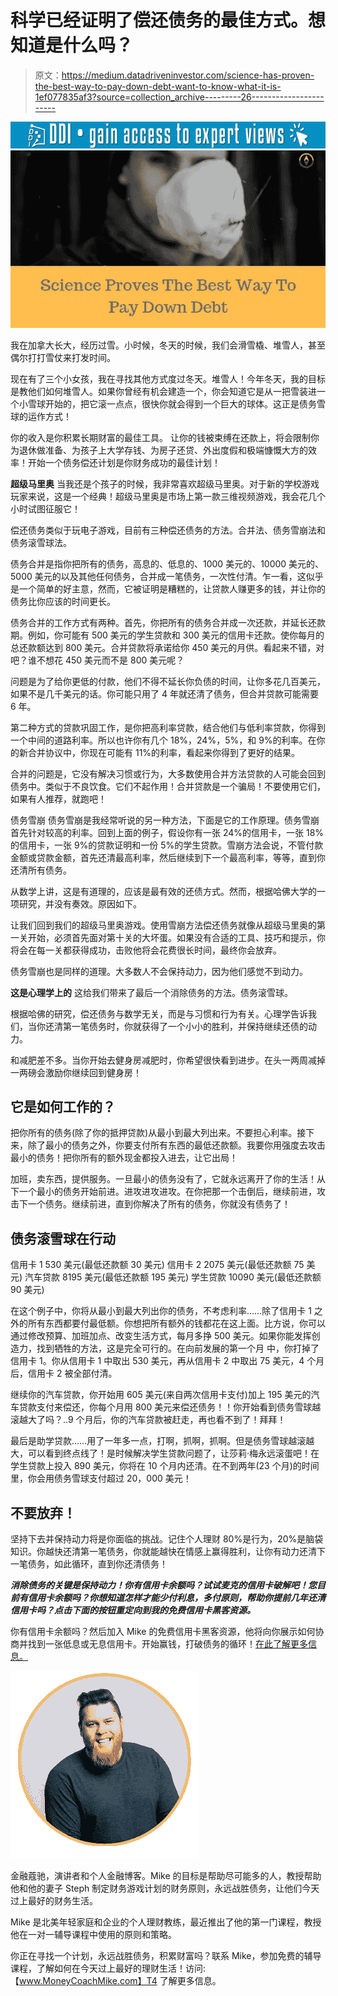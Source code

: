 # 科学已经证明了偿还债务的最佳方式。想知道是什么吗？

> 原文：<https://medium.datadriveninvestor.com/science-has-proven-the-best-way-to-pay-down-debt-want-to-know-what-it-is-1ef077835af3?source=collection_archive---------26----------------------->

[![](img/3010e667012c6ef88f094c1e11b53b0d.png)](http://www.track.datadriveninvestor.com/1B9E)![](img/433f30de015bc9b4569b00a29d411e8f.png)

我在加拿大长大，经历过雪。小时候，冬天的时候，我们会滑雪橇、堆雪人，甚至偶尔打打雪仗来打发时间。

现在有了三个小女孩，我在寻找其他方式度过冬天。堆雪人！今年冬天，我的目标是教他们如何堆雪人。如果你曾经有机会建造一个，你会知道它是从一把雪装进一个小雪球开始的，把它滚一点点，很快你就会得到一个巨大的球体。这正是债务雪球的运作方式！

你的收入是你积累长期财富的最佳工具。
让你的钱被束缚在还款上，将会限制你为退休做准备、为孩子上大学存钱、为房子还贷、外出度假和极端慷慨大方的效率！开始一个债务偿还计划是你财务成功的最佳计划！

**超级马里奥**
当我还是个孩子的时候，我非常喜欢超级马里奥。对于新的学校游戏玩家来说，这是一个经典！超级马里奥是市场上第一款三维视频游戏，我会花几个小时试图征服它！

偿还债务类似于玩电子游戏，目前有三种偿还债务的方法。合并法、债务雪崩法和债务滚雪球法。

债务合并是指你把所有的债务，高息的、低息的、1000 美元的、10000 美元的、5000 美元的以及其他任何债务，合并成一笔债务，一次性付清。乍一看，这似乎是一个简单的好主意，然而，它被证明是糟糕的，让贷款人赚更多的钱，并让你的债务比你应该的时间更长。

债务合并的工作方式有两种。首先，你把所有的债务合并成一次还款，并延长还款期。例如，你可能有 500 美元的学生贷款和 300 美元的信用卡还款。使你每月的总还款额达到 800 美元。合并贷款将承诺给你 450 美元的月供。看起来不错，对吧？谁不想花 450 美元而不是 800 美元呢？

问题是为了给你更低的付款，他们不得不延长你负债的时间，让你多花几百美元，如果不是几千美元的话。你可能只用了 4 年就还清了债务，但合并贷款可能需要 6 年。

第二种方式的贷款巩固工作，是你把高利率贷款，结合他们与低利率贷款，你得到一个中间的道路利率。所以也许你有几个 18%，24%，5%，和 9%的利率。在你的新合并协议中，你现在可能有 11%的利率，看起来你得到了更好的结果。

合并的问题是，它没有解决习惯或行为，大多数使用合并方法贷款的人可能会回到债务中。类似于不良饮食。它们不起作用！合并贷款是一个骗局！不要使用它们，如果有人推荐，就跑吧！

债务雪崩
债务雪崩是我经常听说的另一种方法，下面是它的工作原理。债务雪崩首先针对较高的利率。回到上面的例子，假设你有一张 24%的信用卡，一张 18%的信用卡，一张 9%的贷款证明和一份 5%的学生贷款。雪崩方法会说，不管付款金额或贷款金额，首先还清最高利率，然后继续到下一个最高利率，等等，直到你还清所有债务。

从数学上讲，这是有道理的，应该是最有效的还债方式。然而，根据哈佛大学的一项研究，并没有奏效。原因如下。

让我们回到我们的超级马里奥游戏。使用雪崩方法偿还债务就像从超级马里奥的第一关开始，必须首先面对第十关的大坏蛋。如果没有合适的工具、技巧和提示，你将会在每一关都获得成功，击败他将会花费很长时间，最终你会放弃。

债务雪崩也是同样的道理。大多数人不会保持动力，因为他们感觉不到动力。

**这是心理学上的**
这给我们带来了最后一个消除债务的方法。债务滚雪球。

根据哈佛的研究，偿还债务与数学无关，而是与习惯和行为有关。心理学告诉我们，当你还清第一笔债务时，你就获得了一个小小的胜利，并保持继续还债的动力。

和减肥差不多。当你开始去健身房减肥时，你希望很快看到进步。在头一两周减掉一两磅会激励你继续回到健身房！

## 它是如何工作的？

把你所有的债务(除了你的抵押贷款)从最小到最大列出来。不要担心利率。接下来，除了最小的债务之外，你要支付所有东西的最低还款额。我要你用强度去攻击最小的债务！把你所有的额外现金都投入进去，让它出局！

加班，卖东西，提供服务。一旦最小的债务没有了，它就永远离开了你的生活！从下一个最小的债务开始前进。进攻进攻进攻。在你把那一个击倒后，继续前进，攻击下一个债务。继续前进，直到你解决了所有的债务，你就没有债务了！

## 债务滚雪球在行动

信用卡 1 530 美元(最低还款额 30 美元)
信用卡 2 2075 美元(最低还款额 75 美元)
汽车贷款 8195 美元(最低还款额 195 美元)
学生贷款 10090 美元(最低还款额 90 美元)

在这个例子中，你将从最小到最大列出你的债务，不考虑利率……除了信用卡 1 之外的所有东西都要付最低额。你想把所有额外的钱都花在这上面。比方说，你可以通过修改预算、加班加点、改变生活方式，每月多挣 500 美元。如果你能发挥创造力，找到牺牲的方法，这是完全可行的。在向前发展的第一个月
中，你打掉了信用卡 1。你从信用卡 1 中取出 530 美元，再从信用卡 2 中取出 75 美元，4 个月后，信用卡 2 被全部付清。

继续你的汽车贷款，你开始用 605 美元(来自两次信用卡支付)加上 195 美元的汽车贷款支付来偿还，你每个月用 800 美元来偿还债务！！你开始看到债务雪球越滚越大了吗？..9 个月后，你的汽车贷款被赶走，再也看不到了！拜拜！

最后是助学贷款……用了一年多一点，打啊，抓啊，抓啊。但是债务雪球越滚越大，可以看到终点线了！是时候解决学生贷款问题了，让莎莉·梅永远滚蛋吧！在学生贷款上投入 890 美元，你将在 10 个月内还清。在不到两年(23 个月)的时间里，你会用债务雪球支付超过 20，000 美元！

## 不要放弃！

坚持下去并保持动力将是你面临的挑战。记住个人理财 80%是行为，20%是脑袋知识。你越快还清第一笔债务，你就能越快在情感上赢得胜利，让你有动力还清下一笔债务，如此循环，直到你还清债务！

***消除债务的关键是保持动力！你有信用卡余额吗？试试麦克的信用卡破解吧！您目前有信用卡余额吗？你想知道怎样才能少付利息，多付原则，帮助你提前几年还清信用卡吗？点击下面的按钮重定向到我的免费信用卡黑客资源。***

你有信用卡余额吗？然后加入 Mike 的免费信用卡黑客资源，他将向你展示如何协商并找到一张低息或无息信用卡。开始赢钱，打破债务的循环！[在此了解更多信息。](https://www.moneycoachmike.com/creditcardhack)

![](img/0506c89df2f501e0a1b8e7b275e380f6.png)

金融蔻驰，演讲者和个人金融博客。Mike 的目标是帮助尽可能多的人，教授帮助他和他的妻子 Steph 制定财务游戏计划的财务原则，永远战胜债务，让他们今天过上最好的财务生活。

Mike 是北美年轻家庭和企业的个人理财教练，最近推出了他的第一门课程，教授他在一对一辅导课程中使用的原则和策略。

你正在寻找一个计划，永远战胜债务，积累财富吗？联系 Mike，参加免费的辅导课程，了解如何在今天过上最好的理财生活！访问:【www.MoneyCoachMike.com】T4 了解更多信息。